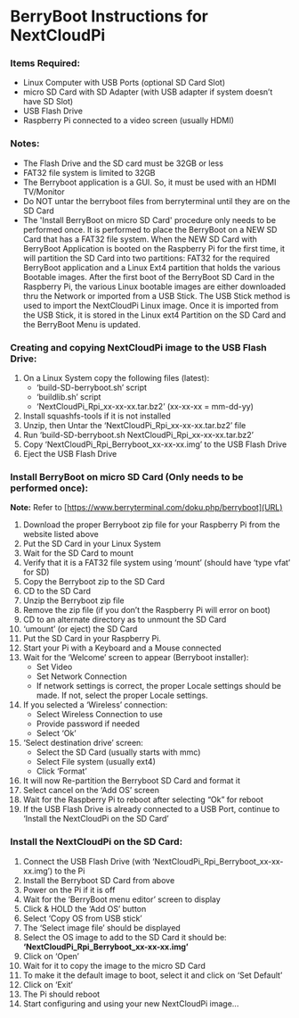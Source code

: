 BerryBoot Instructions for NextCloudPi
======================================

### Items Required:

- Linux Computer with USB Ports (optional SD Card Slot)
- micro SD Card with SD Adapter (with USB adapter if system doesn’t have SD Slot)
- USB Flash Drive
- Raspberry Pi connected to a video screen (usually HDMI)


### Notes:

- The Flash Drive and the SD card must be 32GB or less
- FAT32 file system is limited to 32GB
- The Berryboot application is a GUI. So, it must be used with an HDMI TV/Monitor
- Do NOT untar the berryboot files from berryterminal until they are on the SD Card
- The 'Install BerryBoot on micro SD Card' procedure only needs to be performed once. It is performed to place the BerryBoot on a NEW SD Card that has a FAT32 file system. When the NEW SD Card with BerryBoot Application is booted on the Raspberry Pi for the first time, it will partition the SD Card into two partitions: FAT32 for the required BerryBoot application and a Linux Ext4 partition that holds the various Bootable images. After the first boot of the BerryBoot SD Card in the Raspberry Pi, the various Linux bootable images are either downloaded thru the Network or imported from a USB Stick. The USB Stick method is used to import the NextCloudPi Linux image. Once it is imported from the USB Stick, it is stored in the Linux ext4 Partition on the SD Card and the BerryBoot Menu is updated.

### Creating and copying NextCloudPi image to the USB Flash Drive:

1. On a Linux System copy the following files (latest):
    - ‘build-SD-berryboot.sh’ script
    - ‘buildlib.sh’ script
    - ‘NextCloudPi_Rpi_xx-xx-xx.tar.bz2’ (xx-xx-xx = mm-dd-yy)
1. Install squashfs-tools if it is not installed
1. Unzip, then Untar the ‘NextCloudPi_Rpi_xx-xx-xx.tar.bz2’ file
1. Run ‘build-SD-berryboot.sh NextCloudPi_Rpi_xx-xx-xx.tar.bz2’
1. Copy ‘NextCloudPi_Rpi_Berryboot_xx-xx-xx.img’ to the USB Flash Drive
1. Eject the USB Flash Drive

### Install BerryBoot on micro SD Card (Only needs to be performed once):<br>
<b>Note:</b> Refer to [https://www.berryterminal.com/doku.php/berryboot](URL)

1. Download the proper Berryboot zip file for your Raspberry Pi from the website listed above
1. Put the SD Card in your Linux System
1. Wait for the SD Card to mount
1. Verify that it is a FAT32 file system using ‘mount’ (should have ‘type vfat’ for SD)
1. Copy the Berryboot zip to the SD Card
1. CD to the SD Card
1. Unzip the Berryboot zip file
1. Remove the zip file (if you don’t the Raspberry Pi will error on boot)
1. CD to an alternate directory as to unmount the SD Card
1. ‘umount’ (or eject) the SD Card
1. Put the SD Card in your Raspberry Pi.
1. Start your Pi with a Keyboard and a Mouse connected
1. Wait for the ‘Welcome’ screen to appear (Berryboot installer):
    - Set Video
    - Set Network Connection
    - If network settings is correct, the proper Locale settings should be made. If not, select the proper Locale settings.
1. If you selected a ‘Wireless’ connection:
    - Select Wireless Connection to use
    - Provide password if needed
    - Select ‘Ok’
1. ‘Select destination drive’ screen:
    - Select the SD Card (usually starts with mmc)
    - Select File system (usually ext4)
    - Click ‘Format’
1. It will now Re-partition the Berryboot SD Card and format it
1. Select cancel on the ‘Add OS’ screen
1. Wait for the Raspberry Pi to reboot after selecting “Ok” for reboot
1. If the USB Flash Drive is already connected to a USB Port, continue to ‘Install the NextCloudPi on the SD Card’


### Install the NextCloudPi on the SD Card:

1. Connect the USB Flash Drive (with ‘NextCloudPi_Rpi_Berryboot_xx-xx-xx.img’) to the Pi
1. Install the Berryboot SD Card from above
1. Power on the Pi if it is off
1. Wait for the ‘BerryBoot menu editor’ screen to display
1. Click & HOLD the ‘Add OS’ button
1. Select ‘Copy OS from USB stick’
1. The ‘Select image file’ should be displayed
1. Select the OS image to add to the SD Card it should be: <b>‘NextCloudPi_Rpi_Berryboot_xx-xx-xx.img’</b>
1. Click on ‘Open’
1. Wait for it to copy the image to the micro SD Card
1. To make it the default image to boot, select it and click on ‘Set Default’
1. Click on ‘Exit’
1. The Pi should reboot
1. Start configuring and using your new NextCloudPi image...
